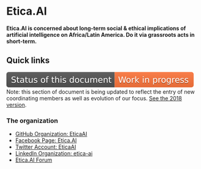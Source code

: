 # Etica.AI
**Etica.AI is concerned about long-term social & ethical implications of artificial intelligence on Africa/Latin America. Do it via grassroots acts in short-term.**

## Quick links
![Status of this document: Work in progress](docs/img/badges/status-work-in-progress.svg)
Note: this section of document is being updated to reflect the entry of new
coordinating members as well as evolution of our focus.
[See the 2018 version](https://github.com/EticaAI/forum/releases/tag/v2018).

### The organization
- [GitHub Organization: EticaAI](https://github.com/EticaAI)
- [Facebook Page: Etica.AI](https://www.facebook.com/EticaAI)
- [Twitter Account: EticaAI](https://twitter.com/EticaAI)
- [LinkedIn Organization: etica-ai](https://www.linkedin.com/company/etica-ai/)
- [Etica.AI Forum](https://github.com/EticaAI/forum/issues?q=is%3Aissue+is%3Aopen+sort%3Aupdated-desc)

<!--




# [Etica.AI Forum](https://github.com/EticaAI/forum/issues?q=is%3Aissue+is%3Aopen+sort%3Aupdated-desc)




Etica.AI is at present a very small group of Latin Americans concerned with
gathering information about the philosophy and the use of automation and
artificial intelligence in which it privileges the human side of technology.

**We are concerned about long-term problems**: our current aim is to create the
basis for the real group of people to have an idea of the dangers and
especially the potential that automation and artificial intelligence can
help them make the world a less hostile place.

Etica.AI is non-profit. We are interested in people who already have work
with social impact, especially areas that may be affected very
negatively in the coming decades and have an interest in longstanding
cooperation. We have the ability to make you more productive in your
bureaucratic tasks before the general population has access in exchange for
you to help us have the technology and human capital needed in the future.

---

> "Ethics is knowing the difference between what you have a right to do and what is right to do" - Potter Stewart
>
> "La ética es saber la diferencia entre lo que tienes derecho a hacer y lo que es correcto hacer" - Potter Stewart
>
> "A ética é saber a diferença entre o que você tem o direito de fazer e o que é certo fazer" - Potter Stewart

## [Forum](https://github.com/EticaAI/forum/issues?q=is%3Aissue+is%3Aopen+sort%3Aupdated-desc)

We use GitHub Issues feature at
[github.com/EticaAI/forum/issues](https://github.com/EticaAI/forum/issues)
as our forum platform at this moment (is free, good integration with code
repositories and allows good accountability). The short URL is [forum.etica.ai](http://forum.etica.ai).

_Note 1: **If you are interested, send email to etica.of.a.ai@gmail.com to
talk with us and see other discussion channels**. Most discussions that are
project-oriented have their own forum (GitHub Issues, Facebook Groups) or
real time chatting (Rocket.Chat, Slack, Telegram and WhatsApp)._

_Note 2: at some point we could migrate to another plataform considering
usability for non-GitHub users, like a self-hosted Discourse. Use the short
URL [forum.etica.ai](http://forum.etica.ai) when sharing._

## [Document repository of Etica.AI](https://docs.etica.ai)

Document repository of Etica.AI. Suggestions for documents related to classical
ethics (not specific to artificial intelligence) are welcome too, especially
Portuguese and Spanish translations.

- Website: [docs.etica.ai](https://docs.etica.ai)
- Source: [github.com/EticaAI/docs.etica.ai](https://github.com/EticaAI/docs.etica.ai)

## [Anti-AI](https://github.com/EticaAI/forum/projects/3)

Problems against society that could be mitigated with Anti Artificial Intelligence (Anti-AI) strategies.

The proposed solutions (if exist) could be a human+machine or a full "Anti-AI AI" (e.g. one AI against another AI).

The problems also do not need in the present day to have been fully automated by artificial intelligence, but real evidence, even with a large number of humans, should already be publicly known.

## [Etica.AI resources](https://github.com/EticaAI/forum/projects/2)

What has been donated, borrowed or simply bought and which can be used by colleagues committed to the cause.

## [Process automation for Etica.AI partners](https://github.com/EticaAI/forum/projects/1)

Let us collaborate so that the time spent helping Etica.AI be potentiated for positive impact in the world and allow those same people to have quality time with and for the humans who love them.

## [Etica.AI organization at GitHub](https://github.com/EticaAI)

See [github.com/EticaAI](https://github.com/EticaAI) for a complete list of
repositories maintained by this organization. Not all are listed here.

Some projects are incubated outside EticaAI GitHub account and depending of the
results could be imported. Read the [forum.etica.ai](http://forum.etica.ai) to
know about they.


-->